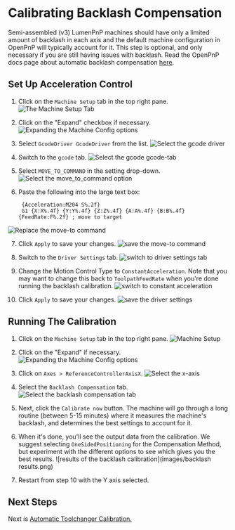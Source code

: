 <!-- markdownlint-disable MD029 MD031 MD032 -->
# Calibrating Backlash Compensation

Semi-assembled (v3) LumenPnP machines should have only a limited amount of backlash in each axis and the default machine configuration in OpenPnP will typically account for it. This step is optional, and only necessary if you are still having issues with backlash. Read the OpenPnP docs page about automatic backlash compensation [here](https://github.com/openpnp/openpnp/wiki/Calibration-Solutions#calibrating-backlash-compensation).

## Set Up Acceleration Control

1. Click on the `Machine Setup` tab in the top right pane.
  ![The Machine Setup Tab](images/Machine-Setup-Tab-3.png)

2. Click on the "Expand" checkbox if necessary.
  ![Expanding the Machine Config options](images/Expand-Checkbox-3.png)

3. Select `GcodeDriver GcodeDriver` from the list.
  ![Select the gcode driver](images/gcode-driver.png)

4. Switch to the `gcode` tab.
  ![Select the gcode gcode-tab](images/gcode-tab.png)

5. Select `MOVE_TO_COMMAND` in the setting drop-down.
  ![Select the move_to_command option](images/move-to-command.png)

6. Paste the following into the large text box:

        {Acceleration:M204 S%.2f}
        G1 {X:X%.4f} {Y:Y%.4f} {Z:Z%.4f} {A:A%.4f} {B:B%.4f} {FeedRate:F%.2f} ; move to target
  ![Replace the move-to command](images/new-move-to-command.png)

7. Click `Apply` to save your changes.
  ![save the move-to command](images/apply-move-to-command.png)

8. Switch to the `Driver Settings` tab.
  ![switch to driver settings tab](images/driver-settings-tab.png)

9. Change the Motion Control Type to `ConstantAcceleration`. Note that you may want to change this back to `ToolpathFeedRate` when you're done running the backlash calibration.
  ![switch to constant acceleration](images/constant-acceleration.png)

10. Click `Apply` to save your changes.
  ![save the driver settings](images/save-driver-settings-changes.png)
  
## Running The Calibration

1. Click on the `Machine Setup` tab in the top right pane.
  ![Machine Setup](images/Machine-Setup-Tab-3.png)

2. Click on the "Expand" if necessary.
  ![Expanding the Machine Config options](images/Expand-Checkbox-3.png)
  
3. Click on `Axes > ReferenceControllerAxisX`.
  ![Select the x-axis](images/x-axis-tab.png)

4. Select the `Backlash Compensation` tab.
  ![Select the backlash compensation tab](images/backlash-compensation-x.png)

5. Next, click the `Calibrate now` button. The machine will go through a long routine (between 5-15 minutes) where it measures the machine's backlash, and determines the best settings to account for it.

6. When it's done, you'll see the output data from the calibration. We suggest selecting `OneSidedPositioning` for the Compensation Method, but experiment with the different options to see which gives you the best results.
  ![results of the backlash calibration](images/backlash results.png)

7. Restart from step 10 with the Y axis selected.

## Next Steps

Next is [Automatic Toolchanger Calibration.](../9-auto-toolchanger/index.md)
